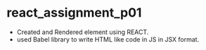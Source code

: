 # react_assignment_p01

- Created and Rendered element using REACT.
- used Babel library to write HTML like code in JS in JSX format.
